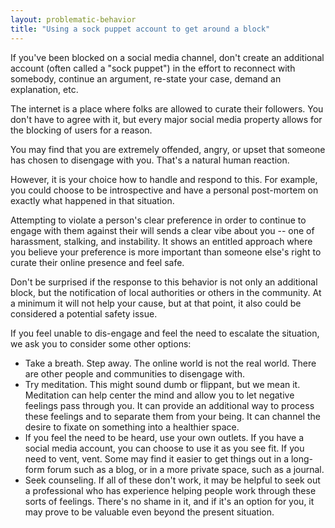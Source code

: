 ```yaml
---
layout: problematic-behavior
title: "Using a sock puppet account to get around a block"
---
```


If you've been blocked on a social media channel, don't create an additional account (often called a "sock puppet") in the effort to reconnect with somebody, continue an argument, re-state your case, demand an explanation, etc.

The internet is a place where folks are allowed to curate their followers. You don't have to agree with it, but every major social media property allows for the blocking of users for a reason.

You may find that you are extremely offended, angry, or upset that someone has chosen to disengage with you. That's a natural human reaction.

However, it is your choice how to handle and respond to this. For example, you could choose to be introspective and have a personal post-mortem on exactly what happened in that situation.

Attempting to violate a person's clear preference in order to continue to engage with them against their will sends a clear vibe about you -- one of harassment, stalking, and instability. It shows an entitled approach where you believe your preference is more important than someone else's right to curate their online presence and feel safe.

Don't be surprised if the response to this behavior is not only an additional block, but the notification of local authorities or others in the community. At a minimum it will not help your cause, but at that point, it also could be considered a potential safety issue.

If you feel unable to dis-engage and feel the need to escalate the situation, we ask you to consider some other options:

* Take a breath. Step away. The online world is not the real world. There are other people and communities to disengage with.
* Try meditation. This might sound dumb or flippant, but we mean it. Meditation can help center the mind and allow you to let negative feelings pass through you. It can provide an additional way to process these feelings and to separate them from your being. It can channel the desire to fixate on something into a healthier space.
* If you feel the need to be heard, use your own outlets. If you have a social media account, you can choose to use it as you see fit. If you need to vent, vent. Some may find it easier to get things out in a long-form forum such as a blog, or in a more private space, such as a journal.
* Seek counseling. If all of these don't work, it may be helpful to seek out a professional who has experience helping people work through these sorts of feelings. There's no shame in it, and if it's an option for you, it may prove to be valuable even beyond the present situation.